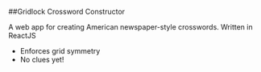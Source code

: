 ##Gridlock Crossword Constructor

A web app for creating American newspaper-style crosswords. Written in ReactJS

* Enforces grid symmetry
* No clues yet!